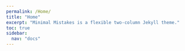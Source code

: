 ```yaml
---
permalink: /Home/
title: "Home"
excerpt: "Minimal Mistakes is a flexible two-column Jekyll theme."
toc: true
sidebar:
  nav: "docs"
---
```

